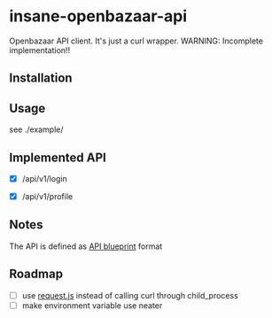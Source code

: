 # insane-openbazaar-api

Openbazaar API client. It's just a curl wrapper. WARNING: Incomplete implementation!!

## Installation



## Usage

see ./example/


## Implemented API

* [x] /api/v1/login
* [x] /api/v1/profile


## Notes


The API is defined as [API blueprint](https://apiblueprint.org) format




## Roadmap

* [ ] use [request.js](https://npmjs.org/package/request) instead of calling curl through child_process
* [ ] make environment variable use neater
